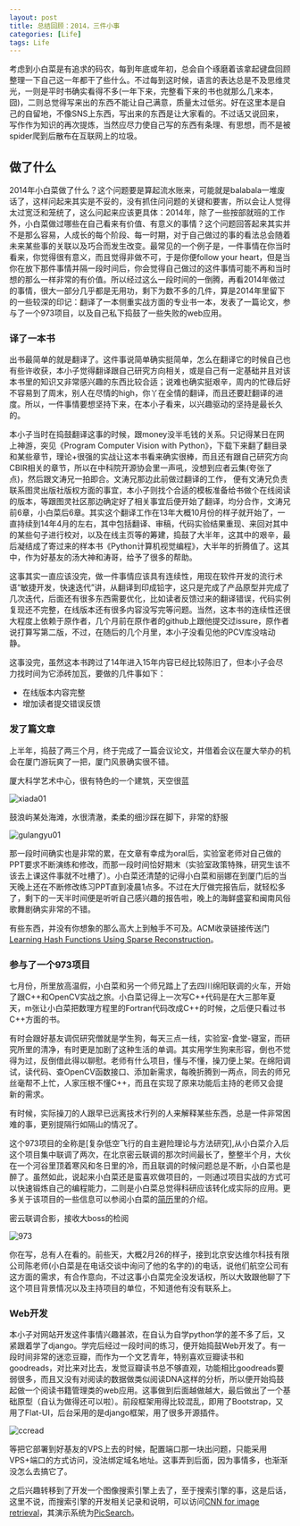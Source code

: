 ```yaml
---
layout: post
title: 总结回顾：2014，三件小事
categories: [Life]
tags: Life
---
```


考虑到小白菜是有追求的码农，每到年底或年初，总会自个琢磨着该拿起键盘回顾整理一下自己这一年都干了些什么。不过每到这时候，语言的表达总是不及思维灵光，一则是平时书确实看得不多(一年下来，完整看下来的书也就那么几来本，囧)，二则总觉得写来出的东西不能让自己满意，质量太过低劣。好在这里本是自己的自留地，不像SNS上东西，写出来的东西是让大家看的。不过话又说回来，写作作为知识的再次提炼，当然应尽力使自己写的东西有条理、有思想，而不是被spider爬到后散布在互联网上的垃圾。

## 做了什么

2014年小白菜做了什么？这个问题要是算起流水账来，可能就是balabala一堆废话了，这样问起来其实是不妥的，没有抓住问问题的关键和要害，所以会让人觉得太过宽泛和笼统了，这么问起来应该更具体：2014年，除了一些按部就班的工作外，小白菜做过哪些在自己看来有价值、有意义的事情？这个问题回答起来其实并不是那么容易，人成长的每个阶段、每一时期，对于自己做过的事的看法总会随着未来某些事的关联以及巧合而发生改变。最常见的一个例子是，一件事情在你当时看来，你觉得很有意义，而且觉得非做不可，于是你便follow your heart，但是当你在放下那件事情并隔一段时间后，你会觉得自己做过的这件事情可能不再和当时想的那么一样非常的有价值。所以经过这么一段时间的一倒腾，再看2014年做过的事情，很大一部分几乎都是无用功，剩下为数不多的几件，算是2014年里留下的一些较深的印记：翻译了一本侧重实战方面的专业书一本，发表了一篇论文，参与了一个973项目，以及自己私下捣鼓了一些失败的web应用。

### 译了一本书

出书最简单的就是翻译了。这件事说简单确实挺简单，怎么在翻译它的时候自己也有些许收获，本小子觉得翻译跟自己研究方向相关，或是自己有一定基础并且对该本书里的知识又非常感兴趣的东西比较合适；说难也确实挺艰辛，周内的忙碌后好不容易到了周末，别人在尽情的high，你丫在全情的翻译，而且还要赶翻译的进度。所以，一件事情要想坚持下来，在本小子看来，以兴趣驱动的坚持是最长久的。

本小子当时在捣鼓翻译这事的时候，跟money没半毛钱的关系。只记得某日在网上神游，突见《Program Computer Vision with Python》，下载下来翻了翻目录和某些章节，理论+很强的实战让这本书看来确实很棒，而且还有跟自己研究方向CBIR相关的章节，所以在中科院开源协会里一声吼，没想到应者云集(夸张了点)，然后跟文涛兄一拍即合。文涛兄那边此前做过翻译的工作， 便有文涛兄负责联系图灵出版社版权方面的事宜，本小子则找个合适的模板准备给书做个在线阅读的版本，等跟图灵社区那边确定好了相关事宜后便开始了翻译，均分合作，文涛兄前6章，小白菜后6章。其实这个翻译工作在13年大概10月份的样子就开始了，一直持续到14年4月的左右，其中包括翻译、审稿，代码实验结果重现、来回对其中的某些句子进行校对，以及在线主页等的筹建，捣鼓了大半年，这其中的艰辛，最后凝结成了寄过来的样本书《Python计算机视觉编程》，大半年的折腾值了。这其中，作为好基友的汤大神和涛哥，给予了很多的帮助。

这事其实一直应该没完，做一件事情应该具有连续性，用现在软件开发的流行术语“敏捷开发，快速迭代”讲，从翻译到印成铅字，这只是完成了产品原型并完成了几次迭代，后面还有很多东西需要优化，比如读者反馈过来的翻译错误，代码实例复现还不完整，在线版本还有很多内容没写完等问题。当然，这本书的连续性还很大程度上依赖于原作者，几个月前在原作者的github上跟他提交过issure，原作者说打算写第二版，不过，在随后的几个月里，本小子没看见他的PCV库没啥动静。

这事没完，虽然这本书跨过了14年进入15年内容已经比较陈旧了，但本小子会尽力找时间为它添砖加瓦，要做的几件事如下：

- 在线版本内容完整
- 增加读者提交错误反馈

### 发了篇文章

上半年，捣鼓了两三个月，终于完成了一篇会议论文，并借着会议在厦大举办的机会在厦门游玩爽了一把，厦门风景确实很不错。

厦大科学艺术中心，很有特色的一个建筑，天空很蓝

![xiada01](http://yongyuan.name/imgs/posts/xiada01.jpg)

鼓浪屿某处海滩，水很清澈，柔柔的细沙踩在脚下，非常的舒服

![gulangyu01](http://yongyuan.name/imgs/posts/gulangyu01.jpg)

那一段时间确实也是非常的累，在文章有幸成为oral后，实验室老师对自己做的PPT要求不断演练和修改，而那一段时间恰好期末（实验室政策特殊，研究生该不该去上课这件事就不吐槽了）。小白菜还清楚的记得小白菜和丽娜在到厦门后的当天晚上还在不断修改练习PPT直到凌晨1点多。不过在大厅做完报告后，就轻松多了，剩下的一天半时间便是听听自己感兴趣的报告啦，晚上的海鲜盛宴和闽南风俗歌舞剧确实非常的不错。

有些东西，并没有你想象的那么高大上到触手不可及。ACM收录链接传送门[Learning Hash Functions Using Sparse Reconstruction](http://dl.acm.org/citation.cfm?id=2632883)。

### 参与了一个973项目

七月份，所里放高温假，小白菜和另一个师兄踏上了去四川绵阳联调的火车，开始了跟C++和OpenCV实战之旅。小白菜记得上一次写C++代码是在大三那年夏天，m张让小白菜把数理方程里的Fortran代码改成C++的时候，之后便只看过书C++方面的书。

有时会跟好基友调侃研究僧就是学生狗，每天三点一线，实验室-食堂-寝室，而研究所里的清净，有时更是加剧了这种生活的单调。其实用学生狗来形容，倒也不觉得为过，反倒借此得以聊慰。老师有什么项目，懂与不懂，操刀便上架。在绵阳调试，读代码、查OpenCV函数接口、添加新需求，每晚折腾到一两点，同去的师兄丝毫帮不上忙，人家压根不懂C++，而且在实现了原来功能后主持的老师又会提新的需求。

有时候，实际操刀的人跟早已远离技术行列的人来解释某些东西，总是一件非常困难的事，更别提隔行如隔山的情况了。

这个973项目的全称是[复杂低空飞行的自主避险理论与方法研究],从小白菜介入后这个项目集中联调了两次，在北京密云联调的那次时间最长了，整整半个月，大伙在一个河谷里顶着寒风和冬日里的冷，而且联调的时候问题总是不断，小白菜也是醉了。虽然如此，说起来小白菜还是蛮喜欢做项目的，一则通过项目实战的方式可以快速锻炼自己的编程能力，二则是小白菜总觉得科研应该转化成实际的应用。更多关于该项目的一些信息可以参阅小白菜的[简历](http://yongyuan.name/cn/yuanyong_resume_cn.pdf)里的介绍。

密云联调合影，接收大boss的检阅

![973](http://yongyuan.name/imgs/posts/973.jpg)

你在写，总有人在看的。前些天，大概2月26的样子，接到北京安达维尔科技有限公司陈老师(小白菜是在电话交谈中询问了他的名字的)的电话，说他们航空公司有这方面的需求，有合作意向，不过这事小白菜完全没发话权，所以大致跟他聊了下这个项目背景情况以及主持项目的单位，不知道他有没有联系上。

### Web开发

本小子对网站开发这件事情兴趣甚浓，在自认为自学python学的差不多了后，又紧跟着学了django。学完后经过一段时间的练习，便开始捣鼓Web开发了。有一段时间非常的迷恋豆瓣，而作为一个文艺青年，特别喜欢豆瓣读书和goodreads，对比来对比去，发觉豆瓣读书总不够直观，功能相比goodreads要弱很多，而且又没有对阅读的数据做类似阅读DNA这样的分析，所以便开始捣鼓起做一个阅读书籍管理类的web应用。这事做到后面越做越大，最后做出了一个基础原型（自认为做得还可以啦）。前段框架用得比较混乱，即用了Bootstrap，又用了Flat-UI，后台采用的是django框架，用了很多开源插件。

![ccread](http://yongyuan.name/imgs/posts/psb.png)

等把它部署到好基友的VPS上去的时候，配置端口那一块出问题，只能采用VPS+端口的方式访问，没法绑定域名地址。这事弄到后面，因为事情多，也渐渐没怎么去搞它了。

之后兴趣转移到了开发一个图像搜索引擎上去了，至于搜索引擎的事，这是后话，这里不说，而搜索引擎的开发相关记录和说明，可以访问[CNN for image retrieval](http://yongyuan.name/blog/CNN-for-image-retrieval.html)，其演示系统为[PicSearch](http://search.yongyuan.name/)。